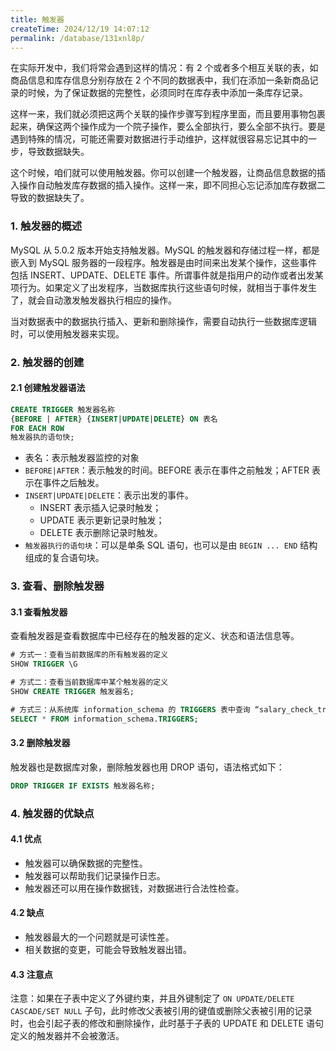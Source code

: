 ```yaml
---
title: 触发器
createTime: 2024/12/19 14:07:12
permalink: /database/131xnl8p/
---
```


在实际开发中，我们将常会遇到这样的情况：有 2 个或者多个相互关联的表，如商品信息和库存信息分别存放在 2 个不同的数据表中，我们在添加一条新商品记录的时候，为了保证数据的完整性，必须同时在库存表中添加一条库存记录。

这样一来，我们就必须把这两个关联的操作步骤写到程序里面，而且要用事物包裹起来，确保这两个操作成为一个院子操作，要么全部执行，要么全部不执行。要是遇到特殊的情况，可能还需要对数据进行手动维护，这样就很容易忘记其中的一步，导致数据缺失。

这个时候，咱们就可以使用触发器。你可以创建一个触发器，让商品信息数据的插入操作自动触发库存数据的插入操作。这样一来，即不同担心忘记添加库存数据二导致的数据缺失了。

### 1. 触发器的概述

MySQL 从 5.0.2 版本开始支持触发器。MySQL 的触发器和存储过程一样，都是嵌入到 MySQL 服务器的一段程序。触发器是由时间来出发某个操作，这些事件包括 INSERT、UPDATE、DELETE 事件。所谓事件就是指用户的动作或者出发某项行为。如果定义了出发程序，当数据库执行这些语句时候，就相当于事件发生了，就会自动激发触发器执行相应的操作。

当对数据表中的数据执行插入、更新和删除操作，需要自动执行一些数据库逻辑时，可以使用触发器来实现。

### 2. 触发器的创建

#### 2.1 创建触发器语法

```sql
CREATE TRIGGER 触发器名称
{BEFORE | AFTER} {INSERT|UPDATE|DELETE} ON 表名
FOR EACH ROW
触发器执的语句快;  
```

- 表名：表示触发器监控的对象
- `BEFORE|AFTER`：表示触发的时间。BEFORE 表示在事件之前触发；AFTER 表示在事件之后触发。
- `INSERT|UPDATE|DELETE`：表示出发的事件。
    - INSERT 表示插入记录时触发；
    - UPDATE 表示更新记录时触发；
    - DELETE 表示删除记录时触发。
- `触发器执行的语句块`：可以是单条 SQL 语句，也可以是由 `BEGIN ... END` 结构组成的复合语句块。

### 3. 查看、删除触发器

#### 3.1 查看触发器

查看触发器是查看数据库中已经存在的触发器的定义、状态和语法信息等。

```sql
# 方式一：查看当前数据库的所有触发器的定义
SHOW TRIGGER \G

# 方式二：查看当前数据库中某个触发器的定义
SHOW CREATE TRIGGER 触发器名;

# 方式三：从系统库 information_schema 的 TRIGGERS 表中查询 “salary_check_trigger” 触发器的信息。
SELECT * FROM information_schema.TRIGGERS;
```

#### 3.2 删除触发器

触发器也是数据库对象，删除触发器也用 DROP 语句，语法格式如下：

```sql
DROP TRIGGER IF EXISTS 触发器名称;
```

### 4. 触发器的优缺点

#### 4.1 优点

- 触发器可以确保数据的完整性。
- 触发器可以帮助我们记录操作日志。
- 触发器还可以用在操作数据钱，对数据进行合法性检查。

#### 4.2 缺点

- 触发器最大的一个问题就是可读性差。
- 相关数据的变更，可能会导致触发器出错。

#### 4.3 注意点

注意：如果在子表中定义了外键约束，并且外键制定了 `ON UPDATE/DELETE CASCADE/SET NULL` 子句，此时修改父表被引用的键值或删除父表被引用的记录时，也会引起子表的修改和删除操作，此时基于子表的 UPDATE 和 DELETE 语句定义的触发器并不会被激活。